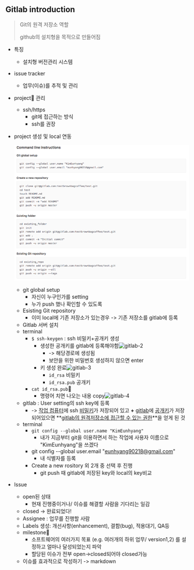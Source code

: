 ## Gitlab introduction

> Git의 원격 저장소 역할 
>
> github의 설치형을 목적으로 만들어짐

- 특징

  - 설치형 버전관리 시스템

- issue tracker

  - 업무(이슈)를 추적 및 관리

- project 관리

  - ssh/https
    - git에 접근하는 방식
    - ssh를 권장

- project 생성 및 local 연동

  ![gitlab-1](../img/gitlab-1.png)

  - git global setup
    - 자신이 누구인가를 setting
    - 누가 push 했나 확인할 수 있도록
  - Esisting Git repository
    - 이미 local에 기존 저장소가 있는경우 -> 기존 저장소를 gitlab에 등록
  -  Gitlab 서버 설치
    - terminal 
      - `$ ssh-keygen` : ssh 비밀키+공개키 생성
        - 생성한 공개키를 gitlab에 등록해야함![gitlab-2](/Users/brownbagcoffee/Desktop/dev/til/img/gitlab-2.png)
          - -> 해당경로에 생성됨
          - 보안을 위한 비밀번호 생성하지 않으면 enter
        - 키 생성 완료![gitlab-3](/Users/brownbagcoffee/Desktop/dev/til/img/gitlab-3.png)
          - `id_rsa` 비밀키 
          - `id_rsa.pub` 공개키
      - `cat id_rsa.pub`
        - 명령어 치면 나오는 내용 copy![gitlab-4](/Users/brownbagcoffee/Desktop/dev/til/img/gitlab-4.png)
    - gitlab : User setting의 ssh key에 등록
      - -> <u>작업 컴퓨터</u>에 ssh <u>비밀키</u>가 저장되어 있고 **+** <u>gitlab</u>에 <u>공개키</u>가 저장되어있으면 **<u>gitlab의 원격저장소에 접근할 수 있는 권한</u>**을 얻게 된 것
    - terminal
      - `git config --global user.name "KimEunhyang"`
        - 내가 지금부터 git을 이용하면서 하는 작업에 사용자 이름으로 "KimEunhyang"을 쓰겠다
      - git config --global user.email "eunhyang90218@gmail.com"  
        - 내 식별자를 등록
      - Create a new rository 외 2개 중 선택 후 진행
        - git push 때 gitlab에 저장된 key와 local의 key비교

- Issue

  - open된 상태
    - 현재 진행중이거나/ 이슈를 해결할 사람을 기다리는 일감
  - closed -> 완료되었다!
  - Assignee : 업무를 진행할 사람
  - Labels 생성: 개선사항(enhancement), 결함(bug), 적용대기, QA등
  - milestone 
    - 소프트웨어의 여러가지 목표 (e.g. 여러개의 하위 업무/ version1,2) 를 설정하고 얼마나 달성되었는지 파악
    - 할당된 이슈가 전부 open->closed되어야 closed가능
  - 이슈를 효과적으로 작성하기 -> markdown 